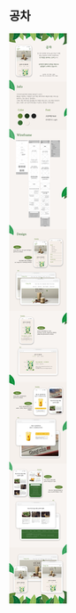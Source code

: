 ## 공차
![공차 판넬디자인](https://github.com/chjhhh/03.18/blob/main/%EB%B0%98%EC%9D%91%ED%98%95%20%ED%8C%90%EB%84%AC%EB%94%94%EC%9E%90%EC%9D%B8.jpg?raw=true)
